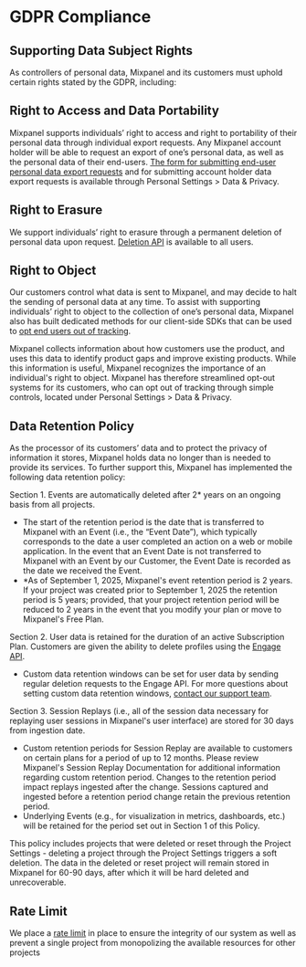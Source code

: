 # GDPR Compliance

## Supporting Data Subject Rights

As controllers of personal data, Mixpanel and its customers must uphold certain rights stated by the GDPR, including:

## Right to Access and Data Portability

Mixpanel supports individuals’ right to access and right to portability of their personal data through individual export requests. Any Mixpanel account holder will be able to request an export of one’s personal data, as well as the personal data of their end-users. [The form for submitting end-user personal data export requests](/docs/privacy/end-user-data-management) and for submitting account holder data export requests is available through Personal Settings > Data & Privacy.

## Right to Erasure

We support individuals’ right to erasure through a permanent deletion of personal data upon request. [Deletion API](https://developer.mixpanel.com/docs/privacy-security#manage-personal-data) is available to all users.

## Right to Object

Our customers control what data is sent to Mixpanel, and may decide to halt the sending of personal data at any time. To assist with supporting individuals’ right to object to the collection of one’s personal data, Mixpanel also has built dedicated methods for our client-side SDKs that can be used to [opt end users out of tracking](/docs/privacy/protecting-user-data).

Mixpanel collects information about how customers use the product, and uses this data to identify product gaps and improve existing products. While this information is useful, Mixpanel recognizes the importance of an individual's right to object. Mixpanel has therefore streamlined opt-out systems for its customers, who can opt out of tracking through simple controls, located under Personal Settings > Data & Privacy.

## Data Retention Policy

As the processor of its customers’ data and to protect the privacy of information it stores, Mixpanel holds data no longer than is needed to provide its services. To further support this, Mixpanel has implemented the following data retention policy:

Section 1. Events are automatically deleted after 2\* years on an ongoing basis from all projects.

- The start of the retention period is the date that is transferred to Mixpanel with an Event (i.e., the “Event Date”), which typically corresponds to the date a user completed an action on a web or mobile application. In the event that an Event Date is not transferred to Mixpanel with an Event by our Customer, the Event Date is recorded as the date we received the Event.
- \*As of September 1, 2025, Mixpanel's event retention period is 2 years. If your project was created prior to September 1, 2025 the retention period is 5 years; provided, that your project retention period will be reduced to 2 years in the event that you modify your plan or move to Mixpanel's Free Plan.

Section 2. User data is retained for the duration of an active Subscription Plan. Customers are given the ability to delete profiles using the [Engage API](https://developer.mixpanel.com/reference/delete-profile).

- Custom data retention windows can be set for user data by sending regular deletion requests to the Engage API. For more questions about setting custom data retention windows, [contact our support team](https://mixpanel.com/get-support).

Section 3. Session Replays (i.e., all of the session data necessary for replaying user sessions in Mixpanel's user interface) are stored for 30 days from ingestion date.

- Custom retention periods for Session Replay are available to customers on certain plans for a period of up to 12 months. Please review Mixpanel's Session Replay Documentation for additional information regarding custom retention period. Changes to the retention period impact replays ingested after the change. Sessions captured and ingested before a retention period change retain the previous retention period.
- Underlying Events (e.g., for visualization in metrics, dashboards, etc.) will be retained for the period set out in Section 1 of this Policy.

This policy includes projects that were deleted or reset through the Project Settings - deleting a project through the Project Settings triggers a soft deletion. The data in the deleted or reset project will remain stored in Mixpanel for 60-90 days, after which it will be hard deleted and unrecoverable.

## Rate Limit

We place a [rate limit](/docs/privacy/end-user-data-management#rate-limit) in place to ensure the integrity of our system as well as prevent a single project from monopolizing the available resources for other projects
